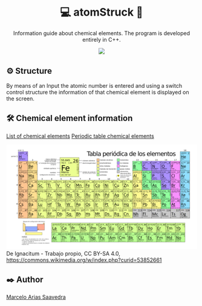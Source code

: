 <h1 align="center">💻 atomStruck 🧪</h1>
<p align="center">Information guide about chemical elements. The program is developed entirely in C++.</p>

<p align="center">
  <!-- C++ -->
  <img src="https://img.shields.io/static/v1?style=flat-square&label=GCC&message=v9.3.0&color=00599C&logo=c%2B%2B" />
</p>

## ⚙️ Structure
By means of an Input the atomic number is entered and using a switch control structure the information of that chemical element is displayed on the screen.

## 🛠️ Chemical element information
[List of chemical elements](https://www.periodni.com/es/elementos_clasificados_por_numero_atomico.html)
[Periodic table chemical elements](https://es.wikipedia.org/wiki/Elemento_qu%C3%ADmico)

![Periodic Table of Chemical Elements](assets/img/Periodic_table_large_2016-es.png)
De Ignacitum - Trabajo propio, CC BY-SA 4.0, https://commons.wikimedia.org/w/index.php?curid=53852661

## ✒️ Author
[Marcelo Arias Saavedra](https://marceloarias.com/)
